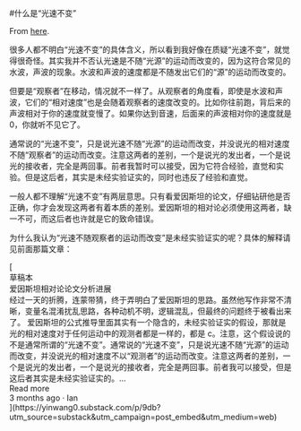 #什么是“光速不变”

From [here](https://yinwang1.substack.com/p/50f).

很多人都不明白“光速不变”的具体含义，所以看到我好像在质疑“光速不变”，就觉得很奇怪。其实我并不否认光速是不随“光源”的运动而改变的，因为这符合常见的水波，声波的现象。水波和声波的速度都是不随发出它们的“源”的运动而改变的。

但要是“观察者”在移动，情况就不一样了。从观察者的角度看，即使是水波和声波，它们的“相对速度”也是会随着观察者的速度改变的。比如你往前跑，背后来的声波相对于你的速度就变慢了。如果你达到音速，后面来的声波相对你的速度就是 0，你就听不见它了。

通常说的“光速不变”，只是说光速不随“光源”的运动而改变，并没说光的相对速度不随“观察者”的运动而改变。注意这两者的差别，一个是说光的发出者，一个是说光的接收者，完全是两回事。前者我暂时可以接受，因为它符合经验，直觉和实验。但是这后者，其实是未经实验证实的，同时也违反了经验和直觉。

一般人都不理解“光速不变”有两层意思。只有看爱因斯坦的论文，仔细钻研他是否正确，你才会发现这两者有着本质的差别。爱因斯坦的相对论必须使用这两者，缺一不可，而这后者也许就是它的致命错误。

为什么我认为“光速不随观察者的运动而改变”是未经实验证实的呢？具体的解释请见前面那篇文章：

<div class="embedded-post-wrap" data-attrs="{&quot;id&quot;:78103341,&quot;url&quot;:&quot;https://yinwang0.substack.com/p/9db&quot;,&quot;publication_id&quot;:1087182,&quot;publication_name&quot;:&quot;草稿本&quot;,&quot;publication_logo_url&quot;:null,&quot;title&quot;:&quot;爱因斯坦相对论论文分析进展&quot;,&quot;truncated_body_text&quot;:&quot;经过一天的折腾，连蒙带猜，终于弄明白了爱因斯坦的思路。虽然他写作非常不清晰，变量名混淆扰乱思路，各种动机不明，逻辑混乱，但最终的问题终于被看出来了。 爱因斯坦的公式推导里面其实有一个隐含的，未经实验证实的假设，那就是光的相对速度对于任何运动中的观测者都是一样的，都是 c。注意，这个假设说的不是通常所谓的“光速不变”。通常说的“光速不变”，只是说光速不随“光源”的运动而改变，并没说光的相对速度不以“观测者”的运动而改变。注意这两者的差别，一个是说光的发出者，一个是说光的接收者，完全是两回事。前者我可以接受，但是这后者其实是未经实验证实的。&quot;,&quot;date&quot;:&quot;2022-10-11T12:06:00.000Z&quot;,&quot;like_count&quot;:0,&quot;comment_count&quot;:0,&quot;bylines&quot;:[{&quot;id&quot;:104190928,&quot;name&quot;:&quot;Ian&quot;,&quot;previous_name&quot;:&quot;Yin Wang&quot;,&quot;photo_url&quot;:&quot;https://bucketeer-e05bbc84-baa3-437e-9518-adb32be77984.s3.amazonaws.com/public/images/7b94063f-2bb8-49de-9249-49485a456a5c_459x459.jpeg&quot;,&quot;bio&quot;:null,&quot;profile_set_up_at&quot;:&quot;2022-09-14T03:31:24.180Z&quot;,&quot;publicationUsers&quot;:[{&quot;id&quot;:1036676,&quot;user_id&quot;:104190928,&quot;publication_id&quot;:1087182,&quot;role&quot;:&quot;admin&quot;,&quot;public&quot;:true,&quot;is_primary&quot;:false,&quot;publication&quot;:{&quot;id&quot;:1087182,&quot;name&quot;:&quot;草稿本&quot;,&quot;subdomain&quot;:&quot;yinwang0&quot;,&quot;custom_domain&quot;:null,&quot;custom_domain_optional&quot;:false,&quot;hero_text&quot;:&quot;一些忍不住要说的话&quot;,&quot;logo_url&quot;:null,&quot;author_id&quot;:104190928,&quot;theme_var_background_pop&quot;:&quot;#FF81CD&quot;,&quot;created_at&quot;:&quot;2022-09-14T03:32:09.078Z&quot;,&quot;rss_website_url&quot;:null,&quot;email_from_name&quot;:&quot;Yin Wang&quot;,&quot;copyright&quot;:&quot;Yin Wang&quot;,&quot;founding_plan_name&quot;:null,&quot;community_enabled&quot;:true,&quot;invite_only&quot;:false,&quot;payments_state&quot;:&quot;disabled&quot;}}],&quot;is_guest&quot;:false}],&quot;utm_campaign&quot;:null,&quot;belowTheFold&quot;:false,&quot;type&quot;:null}"> [<div class="embedded-post-header"><span></span><span class="embedded-post-publication-name">草稿本</span></div>

<div class="embedded-post-title-wrapper">

<div class="embedded-post-title">爱因斯坦相对论论文分析进展</div>

<div class="embedded-post-body">经过一天的折腾，连蒙带猜，终于弄明白了爱因斯坦的思路。虽然他写作非常不清晰，变量名混淆扰乱思路，各种动机不明，逻辑混乱，但最终的问题终于被看出来了。 爱因斯坦的公式推导里面其实有一个隐含的，未经实验证实的假设，那就是光的相对速度对于任何运动中的观测者都是一样的，都是 c。注意，这个假设说的不是通常所谓的“光速不变”。通常说的“光速不变”，只是说光速不随“光源”的运动而改变，并没说光的相对速度不以“观测者”的运动而改变。注意这两者的差别，一个是说光的发出者，一个是说光的接收者，完全是两回事。前者我可以接受，但是这后者其实是未经实验证实的。…</div>

<div class="embedded-post-cta-wrapper"><span class="embedded-post-cta">Read more</span></div>

<div class="embedded-post-meta">3 months ago · Ian</div>](https://yinwang0.substack.com/p/9db?utm_source=substack&utm_campaign=post_embed&utm_medium=web) </div>
